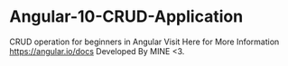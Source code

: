 # Angular-10-CRUD-Application
CRUD operation for beginners in Angular 
Visit Here for More Information https://angular.io/docs
Developed By MINE <3.
